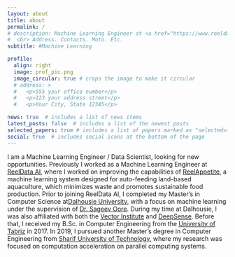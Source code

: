 ```yaml
---
layout: about
title: about
permalink: /
# description: Machine Learning Engineer at <a href="https://www.reeldata.ai">ReelData</a>.
#  <br> Address. Contacts. Moto. Etc.
subtitle: #Machine Learning

profile:
  align: right
  image: prof_pic.png
  image_circular: true # crops the image to make it circular
  # address: >
  #   <p>555 your office number</p>
  #   <p>123 your address street</p>
  #   <p>Your City, State 12345</p>

news: true  # includes a list of news items
latest_posts: false  # includes a list of the newest posts
selected_papers: true # includes a list of papers marked as "selected={true}"
social: true  # includes social icons at the bottom of the page
---
```


I am a Machine Learning Engineer / Data Scientist, looking for new opportunities. Previously I worked as a Machine Learning Engineer at [ReelData AI](https://www.reeldata.ai), where I worked on improving the capabilities of [ReelAppetite](https://www.reeldata.ai/reelAppetite), a machine learning system designed for auto-feeding land-based aquaculture, which minimizes waste and promotes sustainable food production. Prior to joining ReelData AI, I completed my Master’s in Computer Science at[Dalhousie University](https://www.dal.ca/faculty/computerscience.html), with a focus on machine learning under the supervision of [Dr. Sageev Oore](https://web.cs.dal.ca/~oore/). During my time at Dalhousie, I was also affiliated with both the [Vector Institute](https://vectorinstitute.ai) and [DeepSense](https://deepsense.ca/). Before that, I received my B.Sc. in Computer Engineering from the [University of Tabriz](https://tabrizu.ac.ir/en) in 2017. In 2019, I pursued another Master’s degree in Computer Engineering from [Sharif University of Technology](http://www.en.sharif.edu/), where my research was focused on computation acceleration on parallel computing systems.
